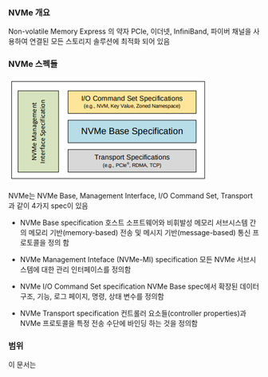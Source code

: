 ### NVMe 개요
Non-volatile Memory Express 의 약자
PCIe, 이더넷, InfiniBand, 파이버 채널을 사용하여 연결된 모든 스토리지 솔루션에 최적화 되어 있음

### NVMe 스펙들
![NVMe spec들](pictures/specs.png)

NVMe는 NVMe Base, Management Interface, I/O Command Set, Transport 과 같이 4가지 spec이 있음

* NVMe Base specification
호스트 소프트웨어와 비휘발성 메모리 서브시스템 간의 메모리 기반(memory-based) 전송 및 메시지 기반(message-based) 통신 프로토콜을 정의 함

* NVMe Management Inteface (NVMe-MI) specification
모든 NVMe 서브시스템에 대한 관리 인터페이스를 정의함

* NVMe I/O Command Set specification
NVMe Base spec에서 확장된 데이터 구조, 기능, 로그 페이지, 명령, 상태 변수를 정의함

* NVMe Transport specification
컨트롤러 요소들(controller properties)과 NVMe 프로토콜을 특정 전송 수단에 바인딩 하는 것을 정의함

### 범위
이 문서는 
